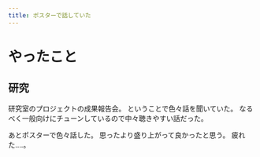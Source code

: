 ```yaml
---
title: ポスターで話していた
---
```


# やったこと

## 研究

研究室のプロジェクトの成果報告会。
ということで色々話を聞いていた。
なるべく一般向けにチューンしているので中々聴きやすい話だった。

あとポスターで色々話した。
思ったより盛り上がって良かったと思う。
疲れた‥‥。
